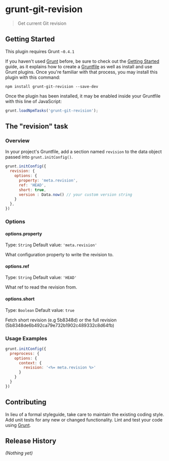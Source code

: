 # grunt-git-revision 

> Get current Git revision

## Getting Started
This plugin requires Grunt `~0.4.1`

If you haven't used [Grunt](http://gruntjs.com/) before, be sure to check out the [Getting Started](http://gruntjs.com/getting-started) guide, as it explains how to create a [Gruntfile](http://gruntjs.com/sample-gruntfile) as well as install and use Grunt plugins. Once you're familiar with that process, you may install this plugin with this command:

```shell
npm install grunt-git-revision --save-dev
```

Once the plugin has been installed, it may be enabled inside your Gruntfile with this line of JavaScript:

```js
grunt.loadNpmTasks('grunt-git-revision');
```

## The "revision" task

### Overview
In your project's Gruntfile, add a section named `revision` to the data object passed into `grunt.initConfig()`.

```js
grunt.initConfig({
  revision: {
    options: {
      property: 'meta.revision',
      ref: 'HEAD',
      short: true,
      version : Data.now() // your custom version string
    }
  },
})
```

### Options

#### options.property
Type: `String`
Default value: `'meta.revision'`

What configuration property to write the revision to.

#### options.ref
Type: `String`
Default value: `'HEAD'`

What ref to read the revision from.

#### options.short
Type: `Boolean`
Default value: `true`

Fetch short revision (e.g 5b8348d) or the full revision (5b8348de6b492ca79e732b1902c489332c8d64fb)

### Usage Examples

```js
grunt.initConfig({
  preprocess: {
    options: {
      context: {
        revision: '<%= meta.revision %>'
      }
    }
  }
})
```

## Contributing
In lieu of a formal styleguide, take care to maintain the existing coding style. Add unit tests for any new or changed functionality. Lint and test your code using [Grunt](http://gruntjs.com/).

## Release History
_(Nothing yet)_
